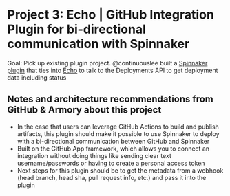 # Project 3: Echo | GitHub Integration Plugin for bi-directional communication with Spinnaker
Goal: Pick up existing plugin project. @continuouslee built a [Spinnaker plugin](https://github.com/leefaus/echo-github-plugin) that ties into [Echo](https://github.com/spinnaker/echo) to talk to the Deployments API to get deployment data including status

## Notes and architecture recommendations from GitHub & Armory about this project

- In the case that users can leverage GitHub Actions to build and publish artifacts, this plugin should make it possible to use Spinnaker to deploy with a bi-directional communication between GitHub and Spinnaker
- Built on the GitHub App framework, which allows you to connect an integration without doing things like sending clear text username/passwords or having to create a personal access token
- Next steps for this plugin should be to get the metadata from a webhook (head branch, head sha, pull request info, etc.) and pass it into the plugin
